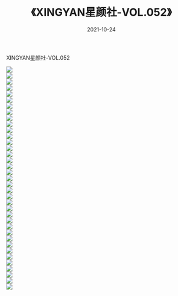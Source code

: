 ﻿---
layout: post
title:  《XINGYAN星颜社-VOL.052》
date:   2021-10-24
img: http://img.660000.xyz/Sharelink/网络美图/2021/XINGYAN星颜社-VOL.052/000.jpg
categories: [美女, 清纯, 唯美]
---

XINGYAN星颜社-VOL.052

  ![](http://img.660000.xyz/Sharelink/网络美图/2021/XINGYAN星颜社-VOL.052/001.jpg) <br> ![](http://img.660000.xyz/Sharelink/网络美图/2021/XINGYAN星颜社-VOL.052/002.jpg) <br> ![](http://img.660000.xyz/Sharelink/网络美图/2021/XINGYAN星颜社-VOL.052/003.jpg) <br> ![](http://img.660000.xyz/Sharelink/网络美图/2021/XINGYAN星颜社-VOL.052/004.jpg) <br> ![](http://img.660000.xyz/Sharelink/网络美图/2021/XINGYAN星颜社-VOL.052/005.jpg) <br> ![](http://img.660000.xyz/Sharelink/网络美图/2021/XINGYAN星颜社-VOL.052/006.jpg) <br> ![](http://img.660000.xyz/Sharelink/网络美图/2021/XINGYAN星颜社-VOL.052/007.jpg) <br> ![](http://img.660000.xyz/Sharelink/网络美图/2021/XINGYAN星颜社-VOL.052/008.jpg) <br> ![](http://img.660000.xyz/Sharelink/网络美图/2021/XINGYAN星颜社-VOL.052/009.jpg) <br> ![](http://img.660000.xyz/Sharelink/网络美图/2021/XINGYAN星颜社-VOL.052/010.jpg) <br> ![](http://img.660000.xyz/Sharelink/网络美图/2021/XINGYAN星颜社-VOL.052/011.jpg) <br> ![](http://img.660000.xyz/Sharelink/网络美图/2021/XINGYAN星颜社-VOL.052/012.jpg) <br> ![](http://img.660000.xyz/Sharelink/网络美图/2021/XINGYAN星颜社-VOL.052/013.jpg) <br> ![](http://img.660000.xyz/Sharelink/网络美图/2021/XINGYAN星颜社-VOL.052/014.jpg) <br> ![](http://img.660000.xyz/Sharelink/网络美图/2021/XINGYAN星颜社-VOL.052/015.jpg) <br> ![](http://img.660000.xyz/Sharelink/网络美图/2021/XINGYAN星颜社-VOL.052/016.jpg) <br> ![](http://img.660000.xyz/Sharelink/网络美图/2021/XINGYAN星颜社-VOL.052/017.jpg) <br> ![](http://img.660000.xyz/Sharelink/网络美图/2021/XINGYAN星颜社-VOL.052/018.jpg) <br> ![](http://img.660000.xyz/Sharelink/网络美图/2021/XINGYAN星颜社-VOL.052/019.jpg) <br> ![](http://img.660000.xyz/Sharelink/网络美图/2021/XINGYAN星颜社-VOL.052/020.jpg) <br> ![](http://img.660000.xyz/Sharelink/网络美图/2021/XINGYAN星颜社-VOL.052/021.jpg) <br> ![](http://img.660000.xyz/Sharelink/网络美图/2021/XINGYAN星颜社-VOL.052/022.jpg) <br> ![](http://img.660000.xyz/Sharelink/网络美图/2021/XINGYAN星颜社-VOL.052/023.jpg) <br> ![](http://img.660000.xyz/Sharelink/网络美图/2021/XINGYAN星颜社-VOL.052/024.jpg) <br> ![](http://img.660000.xyz/Sharelink/网络美图/2021/XINGYAN星颜社-VOL.052/025.jpg) <br> ![](http://img.660000.xyz/Sharelink/网络美图/2021/XINGYAN星颜社-VOL.052/026.jpg) <br> ![](http://img.660000.xyz/Sharelink/网络美图/2021/XINGYAN星颜社-VOL.052/027.jpg) <br> ![](http://img.660000.xyz/Sharelink/网络美图/2021/XINGYAN星颜社-VOL.052/028.jpg) <br> ![](http://img.660000.xyz/Sharelink/网络美图/2021/XINGYAN星颜社-VOL.052/029.jpg) <br> ![](http://img.660000.xyz/Sharelink/网络美图/2021/XINGYAN星颜社-VOL.052/030.jpg) <br> ![](http://img.660000.xyz/Sharelink/网络美图/2021/XINGYAN星颜社-VOL.052/031.jpg) <br> ![](http://img.660000.xyz/Sharelink/网络美图/2021/XINGYAN星颜社-VOL.052/032.jpg) <br> ![](http://img.660000.xyz/Sharelink/网络美图/2021/XINGYAN星颜社-VOL.052/033.jpg) <br> ![](http://img.660000.xyz/Sharelink/网络美图/2021/XINGYAN星颜社-VOL.052/034.jpg) <br> ![](http://img.660000.xyz/Sharelink/网络美图/2021/XINGYAN星颜社-VOL.052/035.jpg) <br> ![](http://img.660000.xyz/Sharelink/网络美图/2021/XINGYAN星颜社-VOL.052/036.jpg) <br> ![](http://img.660000.xyz/Sharelink/网络美图/2021/XINGYAN星颜社-VOL.052/037.jpg) <br>